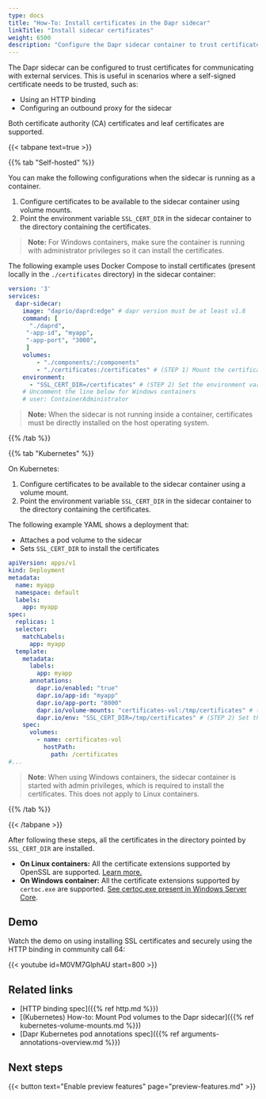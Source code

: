 ```yaml
---
type: docs
title: "How-To: Install certificates in the Dapr sidecar"
linkTitle: "Install sidecar certificates"
weight: 6500
description: "Configure the Dapr sidecar container to trust certificates"
---
```


The Dapr sidecar can be configured to trust certificates for communicating with external services. This is useful in scenarios where a self-signed certificate needs to be trusted, such as:
- Using an HTTP binding
- Configuring an outbound proxy for the sidecar

Both certificate authority (CA) certificates and leaf certificates are supported.

{{< tabpane text=true >}}

<!--self-hosted-->
{{% tab "Self-hosted" %}}

You can make the following configurations when the sidecar is running as a container.

1. Configure certificates to be available to the sidecar container using volume mounts.
1. Point the environment variable `SSL_CERT_DIR` in the sidecar container to the directory containing the certificates.

> **Note:** For Windows containers, make sure the container is running with administrator privileges so it can install the certificates.

The following example uses Docker Compose to install certificates (present locally in the `./certificates` directory) in the sidecar container:

```yaml
version: '3'
services:
  dapr-sidecar:
    image: "daprio/daprd:edge" # dapr version must be at least v1.8
    command: [
      "./daprd",
     "-app-id", "myapp",
     "-app-port", "3000",
     ]
    volumes:
        - "./components/:/components"
        - "./certificates:/certificates" # (STEP 1) Mount the certificates folder to the sidecar container
    environment:
      - "SSL_CERT_DIR=/certificates" # (STEP 2) Set the environment variable to the path of the certificates folder
    # Uncomment the line below for Windows containers
    # user: ContainerAdministrator
```

> **Note:** When the sidecar is not running inside a container, certificates must be directly installed on the host operating system. 

{{% /tab %}}

<!--kubernetes-->
{{% tab "Kubernetes" %}}

On Kubernetes:

1. Configure certificates to be available to the sidecar container using a volume mount.
1. Point the environment variable `SSL_CERT_DIR` in the sidecar container to the directory containing the certificates.

The following example YAML shows a deployment that:
- Attaches a pod volume to the sidecar
- Sets `SSL_CERT_DIR` to install the certificates

```yaml
apiVersion: apps/v1
kind: Deployment
metadata:
  name: myapp
  namespace: default
  labels:
    app: myapp
spec:
  replicas: 1
  selector:
    matchLabels:
      app: myapp
  template:
    metadata:
      labels:
        app: myapp
      annotations:
        dapr.io/enabled: "true"
        dapr.io/app-id: "myapp"
        dapr.io/app-port: "8000"
        dapr.io/volume-mounts: "certificates-vol:/tmp/certificates" # (STEP 1) Mount the certificates folder to the sidecar container
        dapr.io/env: "SSL_CERT_DIR=/tmp/certificates" # (STEP 2) Set the environment variable to the path of the certificates folder
    spec:
      volumes:
        - name: certificates-vol
          hostPath:
            path: /certificates
#...
```

> **Note**: When using Windows containers, the sidecar container is started with admin privileges, which is required to install the certificates. This does not apply to Linux containers.

{{% /tab %}}

{{< /tabpane >}}

After following these steps, all the certificates in the directory pointed by `SSL_CERT_DIR` are installed.

- **On Linux containers:** All the certificate extensions supported by OpenSSL are supported. [Learn more.](https://www.openssl.org/docs/man1.1.1/man1/openssl-rehash.html)
- **On Windows container:** All the certificate extensions supported by `certoc.exe` are supported. [See certoc.exe present in Windows Server Core](https://hub.docker.com/_/microsoft-windows-servercore).

## Demo

Watch the demo on using installing SSL certificates and securely using the HTTP binding in community call 64:

{{< youtube id=M0VM7GlphAU start=800 >}}

## Related links
- [HTTP binding spec]({{% ref http.md %}})
- [(Kubernetes) How-to: Mount Pod volumes to the Dapr sidecar]({{% ref kubernetes-volume-mounts.md %}})
- [Dapr Kubernetes pod annotations spec]({{% ref arguments-annotations-overview.md %}})

## Next steps

{{< button text="Enable preview features" page="preview-features.md" >}}
